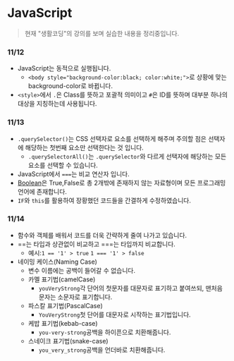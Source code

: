 # JavaScript

>현재 "생활코딩"의 강의를 보며 실습한 내용을 정리중입니다.

### 11/12 
- JavaScript는 동적으로 실행됩니다.
  - ```<body style="background-color:black; color:white;">```로 상황에 맞는 background-color로 바뀝니다.
- ```<style>```에서 ``` . ```은 Class를 뜻하고 포괄적 의미이고 ``` # ```은 ID를 뜻하며 대부분 하나의 대상을 지칭하는데 사용됩니다.

### 11/13
- ```.querySelector()```는 CSS 선택자로 요소를 선택하게 해주며 주의할 점은 선택자에 해당하는 첫번째 요소만 선택한다는 것 입니다.
  - ```.querySelectorAll()```는 ```.querySelector```와 다르게 선택자에 해당하는 모든 요소를 선택할 수 있습니다.
- JavaScript에서 ```===```는 비교 연산자 입니다.
- [Boolean](https://muckycode.blogspot.com/2015/01/javascript-boolean.html)은 True,False로 총 2개밖에 존재하지 않는 자료형이며 모든 프로그래밍 언어에 존재합니다.
- ```IF```와 ```this```를 활용하여 장황했던 코드들을 간결하게 수정하였습니다.

### 11/14
- 함수와 객체를 배워서 코드를 더욱 간략하게 줄여 나가고 있습니다.
- ==는 타입과 상관없이 비교하고 ===는 타입까지 비교합니다.
  - 예시:```1 == '1' > true``` ```1 === '1' > false```
- 네이밍 케이스(Naming Case)
  - 변수 이름에는 공백이 들어갈 수 없습니다.
  - 카멜 표기법(camelCase)
    - ```youVeryStrong```각 단어의 첫문자를 대문자로 표기하고 붙여쓰되, 맨처음 문자는 소문자로 표기합니다.
  - 파스칼 표기법(PascalCase)
    - ```YouVeryStrong```첫 단어를 대문자로 시작하는 표기법입니다.
  - 케밥 표기법(kebab-case)
    - ```you-very-strong```공백을 하이픈으로 치환해줍니다. 
  - 스네이크 표기법(snake-case)
    - ```you_very_strong```공백을 언더바로 치환해줍니다. 
